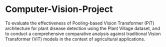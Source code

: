 # Computer-Vision-Project
To evaluate the effectiveness of Pooling-based Vision Transformer (PiT) architecture for plant disease detection using the Plant Village dataset, and to conduct a comprehensive comparative analysis against traditional Vision Transformer (ViT) models in the context of agricultural applications. 
